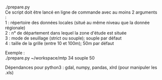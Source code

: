 ./prepare.py  
Ce script doit être lancé en ligne de commande avec au moins 2 arguments :  
1 : répertoire des données locales (situé au même niveau que la donnée régionale)  
2 : n° de département dans lequel la zone d'étude est située  
3 : mode de seuillage (strict ou souple); souple par défaut  
4 : taille de la grille (entre 10 et 100m); 50m par défaut  

Exemple :  
./prepare.py ~/workspace/mtp 34 souple 50

Dépendances pour python3 :
gdal, numpy, pandas, xlrd (pour manipuler les .xls)
